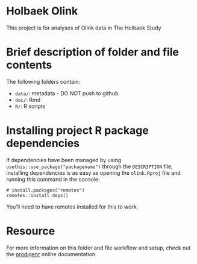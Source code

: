 # Holbaek Olink

This project is for analyses of Olink data in The Holbaek Study


# Brief description of folder and file contents


The following folders contain:

- `data/`: metadata - DO NOT push to github
- `doc/`: Rmd
- `R/`: R scripts

# Installing project R package dependencies

If dependencies have been managed by using `usethis::use_package("packagename")`
through the `DESCRIPTION` file, installing dependencies is as easy as opening the
`olink.Rproj` file and running this command in the console:

    # install.packages("remotes")
    remotes::install_deps()

You'll need to have remotes installed for this to work.

# Resource

For more information on this folder and file workflow and setup, check
out the [prodigenr](https://rostools.github.io/prodigenr) online
documentation.
